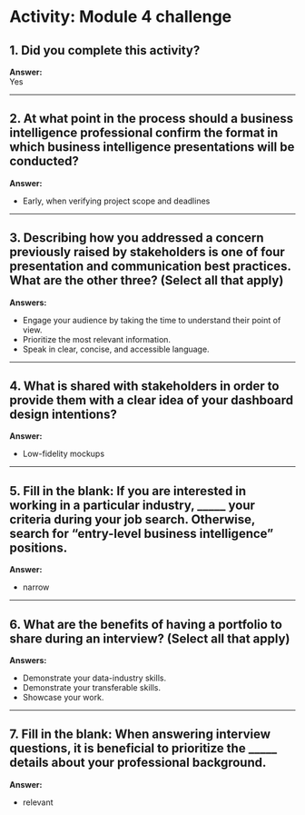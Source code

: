 # Activity: Module 4 challenge

## 1. Did you complete this activity?  
**Answer:**  
Yes

---

## 2. At what point in the process should a business intelligence professional confirm the format in which business intelligence presentations will be conducted?  
**Answer:**  
- Early, when verifying project scope and deadlines

---

## 3. Describing how you addressed a concern previously raised by stakeholders is one of four presentation and communication best practices. What are the other three? (Select all that apply)  
**Answers:**  
- Engage your audience by taking the time to understand their point of view.  
- Prioritize the most relevant information.  
- Speak in clear, concise, and accessible language.

---

## 4. What is shared with stakeholders in order to provide them with a clear idea of your dashboard design intentions?  
**Answer:**  
- Low-fidelity mockups

---

## 5. Fill in the blank: If you are interested in working in a particular industry, _____ your criteria during your job search. Otherwise, search for “entry-level business intelligence” positions.  
**Answer:**  
- narrow

---

## 6. What are the benefits of having a portfolio to share during an interview? (Select all that apply)  
**Answers:**  
- Demonstrate your data-industry skills.  
- Demonstrate your transferable skills.  
- Showcase your work.

---

## 7. Fill in the blank: When answering interview questions, it is beneficial to prioritize the _____ details about your professional background.  
**Answer:**  
- relevant
